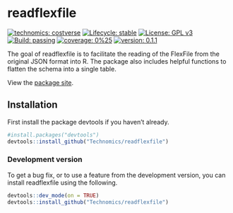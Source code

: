 
<!-- README.md is generated from README.Rmd. Please edit that file -->

# readflexfile

<!-- badges: start -->

[![technomics:
costverse](https://img.shields.io/badge/technomics-costverse-EAC435.svg)](https://github.com/technomics)
[![Lifecycle:
stable](https://img.shields.io/badge/lifecycle-stable-brightgreen.svg)](https://www.tidyverse.org/lifecycle/#stable)
[![License: GPL
v3](https://img.shields.io/badge/License-GPLv3-blue.svg)](https://www.gnu.org/licenses/gpl-3.0)
[![Build:
passing](https://img.shields.io/badge/build-passing-green.svg)](https://github.com/technomics/readflexfile.git)
[![coverage:
0%25](https://img.shields.io/badge/coverage-0%25-blue.svg)]()
[![version:
0.1.1](https://img.shields.io/badge/version-0.2.0-blue.svg)]()
<!-- badges: end -->

The goal of readflexfile is to facilitate the reading of the FlexFile
from the original JSON format into R. The package also includes helpful
functions to flatten the schema into a single table.

View the [package site](https://technomics.github.com/readflexfile).

## Installation

First install the package devtools if you haven’t already.

``` r
#install.packages("devtools")
devtools::install_github("Technomics/readflexfile")
```

### Development version

To get a bug fix, or to use a feature from the development version, you
can install readflexfile using the following.

``` r
devtools::dev_mode(on = TRUE)
devtools::install_github("Technomics/readflexfile")
```
